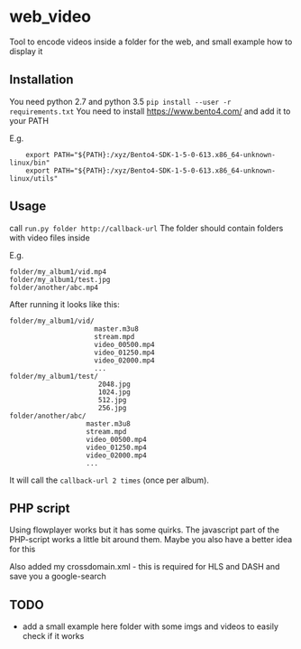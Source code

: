 # web_video
Tool to encode videos inside a folder for the web, and small example how to display it


## Installation

You need python 2.7 and python 3.5
`pip install --user -r requirements.txt`
You need to install https://www.bento4.com/ and add it to your PATH

E.g.
```
	export PATH="${PATH}:/xyz/Bento4-SDK-1-5-0-613.x86_64-unknown-linux/bin"
	export PATH="${PATH}:/xyz/Bento4-SDK-1-5-0-613.x86_64-unknown-linux/utils"
```

## Usage

call `run.py folder http://callback-url`
The folder should contain folders with video files inside

E.g.
```
folder/my_album1/vid.mp4
folder/my_album1/test.jpg
folder/another/abc.mp4
```

After running it looks like this:
```
folder/my_album1/vid/
                     master.m3u8
                     stream.mpd
                     video_00500.mp4
                     video_01250.mp4
                     video_02000.mp4
                     ...
folder/my_album1/test/
                      2048.jpg
                      1024.jpg
                      512.jpg
                      256.jpg
folder/another/abc/
                   master.m3u8
                   stream.mpd
                   video_00500.mp4
                   video_01250.mp4
                   video_02000.mp4
                   ...
```

It will call the `callback-url 2 times` (once per album).


## PHP script
Using flowplayer works but it has some quirks. The javascript part of the PHP-script works a little bit around them.
Maybe you also have a better idea for this

Also added my crossdomain.xml - this is required for HLS and DASH and save you a google-search

## TODO

* add a small example here folder with some imgs and videos to easily check if it works
